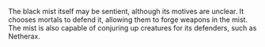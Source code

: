 The black mist itself may be sentient, although its motives are unclear. It chooses mortals to defend it, allowing them to forge weapons in the mist. The mist is also capable of conjuring up creatures for its defenders, such as Netherax.